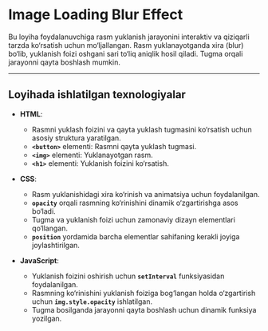 # Image Loading Blur Effect

Bu loyiha foydalanuvchiga rasm yuklanish jarayonini interaktiv va qiziqarli tarzda ko‘rsatish uchun mo‘ljallangan. Rasm yuklanayotganda xira (blur) bo‘lib, yuklanish foizi oshgani sari to‘liq aniqlik hosil qiladi. Tugma orqali jarayonni qayta boshlash mumkin.

---

## Loyihada ishlatilgan texnologiyalar

- **HTML**:  
  - Rasmni yuklash foizini va qayta yuklash tugmasini ko‘rsatish uchun asosiy struktura yaratilgan.  
  - **`<button>`** elementi: Rasmni qayta yuklash tugmasi.
  - **`<img>`** elementi: Yuklanayotgan rasm.  
  - **`<h1>`** elementi: Yuklanish foizini ko‘rsatish.

- **CSS**:  
  - Rasm yuklanishidagi xira ko‘rinish va animatsiya uchun foydalanilgan.  
  - **`opacity`** orqali rasmning ko‘rinishini dinamik o‘zgartirishga asos bo‘ladi.  
  - Tugma va yuklanish foizi uchun zamonaviy dizayn elementlari qo‘llangan.  
  - **`position`** yordamida barcha elementlar sahifaning kerakli joyiga joylashtirilgan.

- **JavaScript**:  
  - Yuklanish foizini oshirish uchun **`setInterval`** funksiyasidan foydalanilgan.  
  - Rasmning ko‘rinishini yuklanish foiziga bog‘langan holda o‘zgartirish uchun **`img.style.opacity`** ishlatilgan.  
  - Tugma bosilganda jarayonni qayta boshlash uchun dinamik funksiya yozilgan.
